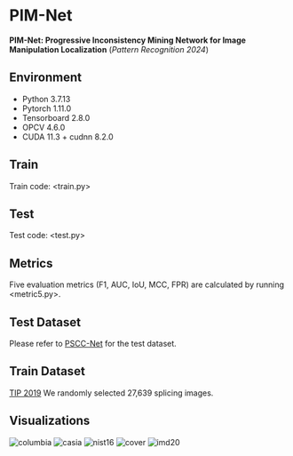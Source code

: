 # PIM-Net

**PIM-Net: Progressive Inconsistency Mining Network for Image Manipulation Localization**  (_Pattern Recognition 2024_)

## Environment
* Python 3.7.13
* Pytorch 1.11.0
* Tensorboard 2.8.0
* OPCV 4.6.0
* CUDA 11.3 + cudnn 8.2.0

## Train
Train code: <train.py>

## Test
Test code: <test.py>

## Metrics
Five evaluation metrics (F1, AUC, IoU, MCC, FPR) are calculated by running <metric5.py>.

## Test Dataset
Please refer to [PSCC-Net](https://github.com/proteus1991/PSCC-Net) for the test dataset.

## Train Dataset
[TIP 2019](https://github.com/jawadbappy/forgery_localization_HLED) We randomly selected 27,639 splicing images.

## Visualizations

![columbia](https://github.com/ningnbai/PIM-Net/assets/106603827/43fe7b3a-311c-4a8e-a4d2-88c63e0dabec)
![casia](https://github.com/ningnbai/PIM-Net/assets/106603827/bb8be896-ada2-4281-a7be-f9bd0154e6ca)
![nist16](https://github.com/ningnbai/PIM-Net/assets/106603827/a0600114-82ba-4af1-bd47-ba97ef50e2e4)
![cover](https://github.com/ningnbai/PIM-Net/assets/106603827/beaf78a5-77aa-4d13-8880-f8c06d367aaa)
![imd20](https://github.com/ningnbai/PIM-Net/assets/106603827/c97cf472-1e83-4600-ad74-4fe4cfb2b1ac)
